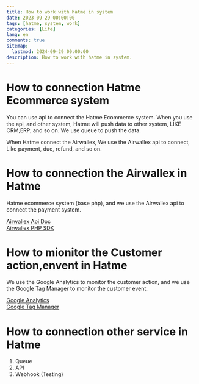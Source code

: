 ```yaml
---
title: How to work with hatme in system
date: 2023-09-29 00:00:00
tags: [hatme, system, work]
categories: [Life]
lang: en
comments: true
sitemap:
  lastmod: 2024-09-29 00:00:00
description: How to work with hatme in system.
---
```


# How to connection Hatme Ecommerce system

You can use api to connect the Hatme Ecommerce system. When you use the api, and other system, Hatme will push data to other system, LIKE CRM,ERP, and so on. We use queue to push the data.

When Hatme connect the Airwallex, We use the Airwallex api to connect, Like payment, due, refund, and so on. 

# How to connection the Airwallex in Hatme

Hatme ecommerce system (base php), and we use the Airwallex api to connect the payment system.  

[Airwallex Api Doc](https://www.airwallex.com/docs/payments__overview)  
[Airwallex PHP SDK](https://github.com/xxl4/airwallex-php-sdk)


# How to mionitor the Customer action,envent in Hatme

We use the Google Analytics to monitor the customer action, and we use the Google Tag Manager to monitor the customer event. 

[Google Analytics](https://analytics.google.com/analytics/web/)  
[Google Tag Manager](https://tagmanager.google.com/)

# How to connection other service in Hatme

1) Queue
2) API
3) Webhook (Testing)

